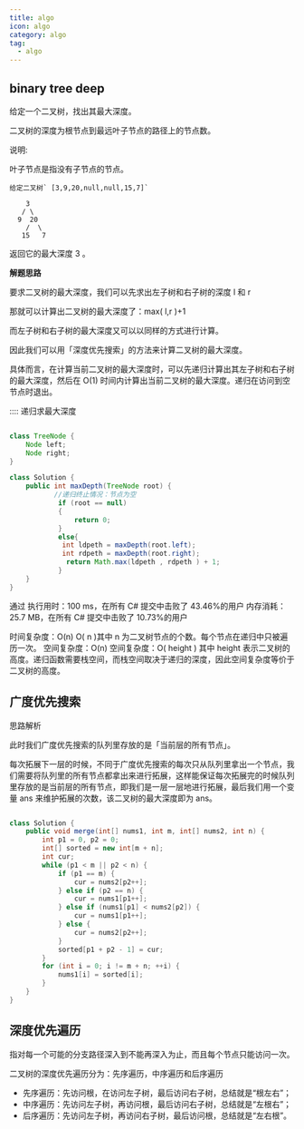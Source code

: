 ```yaml
---
title: algo
icon: algo
category: algo
tag:
  - algo
---
```



## binary tree deep

给定一个二叉树，找出其最大深度。

二叉树的深度为根节点到最远叶子节点的路径上的节点数。

说明:

叶子节点是指没有子节点的节点。

```
给定二叉树` [3,9,20,null,null,15,7]`

    3
   / \
  9  20
    /  \
   15   7

```

返回它的最大深度 3 。

**解题思路**

要求二叉树的最大深度，我们可以先求出左子树和右子树的深度 l 和 r

那就可以计算出二叉树的最大深度了：max( l,r )+1

而左子树和右子树的最大深度又可以以同样的方式进行计算。

因此我们可以用「深度优先搜索」的方法来计算二叉树的最大深度。

具体而言，在计算当前二叉树的最大深度时，可以先递归计算出其左子树和右子树的最大深度，然后在 O(1) 时间内计算出当前二叉树的最大深度。递归在访问到空节点时退出。

:::: 递归求最大深度

```java

class TreeNode {
    Node left;
    Node right;
}

class Solution {
    public int maxDepth(TreeNode root) {
           //递归终止情况：节点为空
            if (root == null)
            {
                return 0;
            }
            else{
             int ldpeth = maxDepth(root.left);
             int rdpeth = maxDepth(root.right);
              return Math.max(ldpeth , rdpeth ) + 1;
            }
    }
}
```

通过
执行用时：100 ms，在所有 C# 提交中击败了 43.46%的用户
内存消耗：25.7 MB，在所有 C# 提交中击败了 10.73%的用户

时间复杂度：O(n) O( n )其中 n 为二叉树节点的个数。每个节点在递归中只被遍历一次。
空间复杂度：O(n) 空间复杂度：O( height ) 其中 height 表示二叉树的高度。递归函数需要栈空间，而栈空间取决于递归的深度，因此空间复杂度等价于二叉树的高度。

## 广度优先搜索

思路解析

此时我们广度优先搜索的队列里存放的是「当前层的所有节点」。

每次拓展下一层的时候，不同于广度优先搜索的每次只从队列里拿出一个节点，我们需要将队列里的所有节点都拿出来进行拓展，这样能保证每次拓展完的时候队列里存放的是当前层的所有节点，即我们是一层一层地进行拓展，最后我们用一个变量 ans 来维护拓展的次数，该二叉树的最大深度即为 ans。

```java

class Solution {
    public void merge(int[] nums1, int m, int[] nums2, int n) {
        int p1 = 0, p2 = 0;
        int[] sorted = new int[m + n];
        int cur;
        while (p1 < m || p2 < n) {
            if (p1 == m) {
                cur = nums2[p2++];
            } else if (p2 == n) {
                cur = nums1[p1++];
            } else if (nums1[p1] < nums2[p2]) {
                cur = nums1[p1++];
            } else {
                cur = nums2[p2++];
            }
            sorted[p1 + p2 - 1] = cur;
        }
        for (int i = 0; i != m + n; ++i) {
            nums1[i] = sorted[i];
        }
    }
}
```

## 深度优先遍历

指对每一个可能的分支路径深入到不能再深入为止，而且每个节点只能访问一次。

二叉树的深度优先遍历分为：先序遍历，中序遍历和后序遍历

- 先序遍历：先访问根，在访问左子树，最后访问右子树，总结就是“根左右”；
- 中序遍历：先访问左子树，再访问根，最后访问右子树，总结就是“左根右”；
- 后序遍历：先访问左子树，再访问右子树，最后访问根，总结就是“左右根”。


